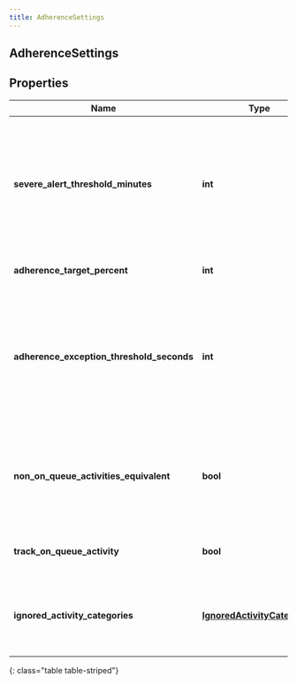 ```yaml
---
title: AdherenceSettings
---
```

## AdherenceSettings

## Properties

|Name | Type | Description | Notes|
|------------ | ------------- | ------------- | -------------|
| **severe_alert_threshold_minutes** | **int** | The threshold in minutes where an alert will be triggered when an agent is considered severely out of adherence | [optional] |
| **adherence_target_percent** | **int** | Target adherence percentage | [optional] |
| **adherence_exception_threshold_seconds** | **int** | The threshold in seconds for which agents should not be penalized for being momentarily out of adherence | [optional] |
| **non_on_queue_activities_equivalent** | **bool** | Whether to treat all non-on-queue activities as equivalent for adherence purposes | [optional] |
| **track_on_queue_activity** | **bool** | Whether to track on-queue activities | [optional] |
| **ignored_activity_categories** | [**IgnoredActivityCategories**](IgnoredActivityCategories.html) | Activity categories that should be ignored for adherence purposes | [optional] |
{: class="table table-striped"}


